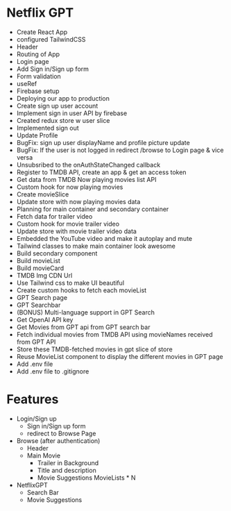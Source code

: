# Netflix GPT

- Create React App
- configured TailwindCSS
- Header
- Routing of App
- Login page 
- Add Sign in/Sign up form
- Form validation
- useRef
- Firebase setup
- Deploying our app to production
- Create sign up user account
- Implement sign in user API by firebase
- Created redux store w user slice
- Implemented sign out
- Update Profile
- BugFix: sign up user displayName and profile picture update
- BugFix: If the user is not logged in redirect /browse to Login page & vice versa
- Unsubsribed to the onAuthStateChanged callback
- Register to TMDB API, create an app & get an access token
- Get data from TMDB Now playing movies list API
- Custom hook for now playing movies
- Create movieSlice
- Update store with now playing movies data
- Planning for main container and secondary container
- Fetch data for trailer video
- Custom hook for movie trailer video
- Update store with movie trailer video data
- Embedded the YouTube video and make it autoplay and mute
- Tailwind classes to make main container look awesome
- Build secondary component
- Build movieList
- Build movieCard
- TMDB Img CDN Url
- Use Tailwind css to make UI beautiful
- Create custom hooks to fetch each movieList
- GPT Search page
- GPT Searchbar
- (BONUS) Multi-language support in GPT Search
- Get OpenAI API key
- Get Movies from GPT api from GPT search bar
- Fetch individual movies from TMDB API using movieNames received from GPT API
- Store these TMDB-fetched movies in gpt slice of store
- Reuse MovieList component to display the different movies in GPT page
- Add .env file
- Add .env file to .gitignore 

# Features

- Login/Sign up
    - Sign in/Sign up form
    - redirect to Browse Page
- Browse (after authentication)
    - Header
    - Main Movie
        - Trailer in Background
        - Title and description
        - Movie Suggestions
            MovieLists * N
- NetflixGPT
    - Search Bar
    - Movie Suggestions